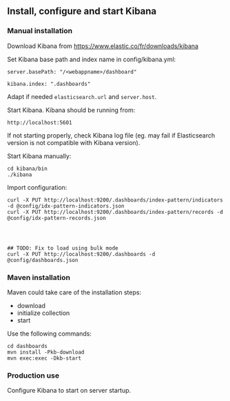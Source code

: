 ## Install, configure and start Kibana

### Manual installation

Download Kibana from https://www.elastic.co/fr/downloads/kibana

Set Kibana base path and index name in config/kibana.yml:

```
server.basePath: "/<webappname>/dashboard"

kibana.index: ".dashboards"

```

Adapt if needed ```elasticsearch.url``` and ```server.host```.

Start Kibana. Kibana should be running from:

```
http://localhost:5601

```

If not starting properly, check Kibana log file (eg. may fail if Elasticsearch version
is not compatible with Kibana version).


Start Kibana manually:

```
cd kibana/bin
./kibana
```

Import configuration:

```
curl -X PUT http://localhost:9200/.dashboards/index-pattern/indicators -d @config/idx-pattern-indicators.json
curl -X PUT http://localhost:9200/.dashboards/index-pattern/records -d @config/idx-pattern-records.json




## TODO: Fix to load using bulk mode
curl -X PUT http://localhost:9200/.dashboards -d @config/dashboards.json
```


### Maven installation

Maven could take care of the installation steps:
* download
* initialize collection
* start

Use the following commands:

```
cd dashboards
mvn install -Pkb-download
mvn exec:exec -Dkb-start
```

### Production use

Configure Kibana to start on server startup.


